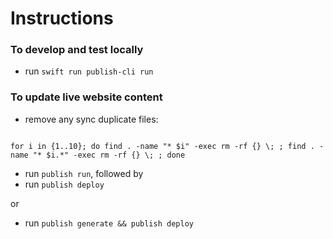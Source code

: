 # Instructions

### To develop and test locally
- run `swift run publish-cli run`

### To update live website content
- remove any sync duplicate files:
```

for i in {1..10}; do find . -name "* $i" -exec rm -rf {} \; ; find . -name "* $i.*" -exec rm -rf {} \; ; done
```

- run `publish run`, followed by
- run `publish deploy`

or

- run `publish generate && publish deploy`
